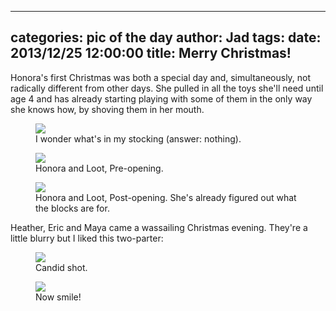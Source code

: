 
---
categories: pic of the day
author: Jad
tags: 
date: 2013/12/25 12:00:00
title: Merry Christmas!
---
Honora's first Christmas was both a special day and, simultaneously, not radically different from other days.  She pulled in all the toys she'll need until age 4 and has already starting playing with some of them in the only way she knows how, by shoving them in her mouth.  

<figure>
<img src="/img/2013/12/25/img_8764_medium.jpg" />
<figcaption>I wonder what's in my stocking (answer: nothing).</figcaption>
</figure>

<figure>
<img src="/img/2013/12/25/img_8789_medium.jpg" />
<figcaption>Honora and Loot, Pre-opening.</figcaption>
</figure>

<figure>
<img src="/img/2013/12/25/img_8831_medium.jpg" />
<figcaption>Honora and Loot, Post-opening.  She's already figured out what the blocks are for.</figcaption>
</figure>

Heather, Eric and Maya came a wassailing Christmas evening.  They're a little blurry but I liked this two-parter:

<figure>
<img src="/img/2013/12/25/img_8857_medium.jpg" />
<figcaption>Candid shot.</figcaption>
</figure>


<figure>
<img src="/img/2013/12/25/img_8858_medium.jpg" />
<figcaption>Now smile!</figcaption>
</figure>
